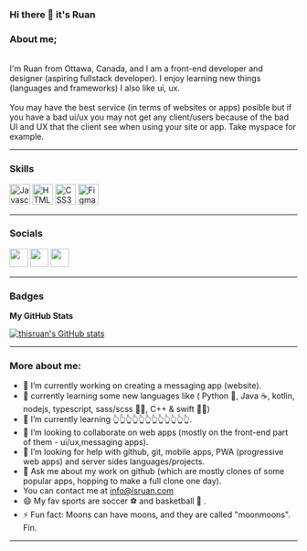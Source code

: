 ### Hi there 👋 it's Ruan

<!--
**thisRuan/thisruan** is a ✨ _special_ ✨ repository because its `README.md` (this file) appears on your GitHub profile.

Here are some ideas to get you started:-->

### About me;
  <br> I'm Ruan from Ottawa, Canada, and I am a front-end developer and designer (aspiring fullstack developer). I enjoy learning new things (languages and frameworks) I also like ui, ux.  
  <br>
You may have the best service (in terms of websites or apps) posible but if you have a bad ui/ux you may not get any client/users because of the bad UI and UX that the client see when using your site or app. Take myspace for example.
<hr>

### Skills

<p align="left">
<a href="https://developer.mozilla.org/en-US/docs/Web/JavaScript" target="_blank" rel="noreferrer"><img src="https://raw.githubusercontent.com/danielcranney/readme-generator/main/public/icons/skills/javascript-colored.svg" width="36" height="36" alt="Javascript" /></a>
<a href="https://developer.mozilla.org/en-US/docs/Glossary/HTML5" target="_blank" rel="noreferrer"><img src="https://raw.githubusercontent.com/danielcranney/readme-generator/main/public/icons/skills/html5-colored.svg" width="36" height="36" alt="HTML5" /></a>
<a href="https://www.w3.org/TR/CSS/#css" target="_blank" rel="noreferrer"><img src="https://raw.githubusercontent.com/danielcranney/readme-generator/main/public/icons/skills/css3-colored.svg" width="36" height="36" alt="CSS3" /></a>
<a href="https://www.figma.com/" target="_blank" rel="noreferrer"><img src="https://raw.githubusercontent.com/danielcranney/readme-generator/main/public/icons/skills/figma-colored.svg" width="36" height="36" alt="Figma" /></a>
</p>
<hr>

### Socials

<p align="left"> <a href="https://www.codepen.io/isruan" target="_blank" rel="noreferrer"><img src="https://raw.githubusercontent.com/danielcranney/readme-generator/main/public/icons/socials/codepen-dark.svg" width="32" height="32" /></a> <a href="https://www.github.com/isruan" target="_blank" rel="noreferrer"><img src="https://raw.githubusercontent.com/danielcranney/readme-generator/main/public/icons/socials/github-dark.svg" width="32" height="32" /></a> <a href="http://www.instagram.com/#" target="_blank" rel="noreferrer"><img src="https://raw.githubusercontent.com/danielcranney/readme-generator/main/public/icons/socials/instagram.svg" width="32" height="32" /></a></p>
<hr>

### Badges

<b>My GitHub Stats</b>

<a href="http://www.github.com/isruan"><img src="https://github-readme-stats.vercel.app/api?username=isruan&show_icons=true&hide=&count_private=true&title_color=0891b2&text_color=ffffff&icon_color=0891b2&bg_color=1c1917&hide_border=true&show_icons=true" alt="thisruan's GitHub stats" /></a>
<!--
<a href="http://www.github.com/isruan"><img src="https://github-readme-streak-stats.herokuapp.com/?user=thisruan&stroke=ffffff&background=1c1917&ring=0891b2&fire=0891b2&currStreakNum=ffffff&currStreakLabel=0891b2&sideNums=ffffff&sideLabels=ffffff&dates=ffffff&hide_border=true" /></a>-->
<!--
<a href="http://www.github.com/isruan"><img src="https://activity-graph.herokuapp.com/graph?username=isruan&bg_color=1c1917&color=ffffff&line=0891b2&point=ffffff&area_color=1c1917&area=true&hide_border=true&custom_title=GitHub%20Commits%20Graph" alt="GitHub Commits Graph" /></a>-->
<!--
<a href="https://github.com/isruan" align="left"><img src="https://github-readme-stats.vercel.app/api/top-langs/?username=thisruan&langs_count=10&title_color=0891b2&text_color=ffffff&icon_color=0891b2&bg_color=1c1917&hide_border=true&locale=en&custom_title=Top%20%Languages" alt="Top Languages" /></a>-->
<hr>

### More about me:
- 🔭 I’m currently working on creating a messaging app (website).
- 📳 currently learning some new languages like ( Python 🐍, Java ☕️, kotlin, nodejs, typescript, sass/scss 💁‍♀️, C++ & swift 🏃‍♂️)
- 🌱 I’m currently learning 👆👆👆👆👆👆👆👆👆👆👆👆.
- 👯 I’m looking to collaborate on web apps (mostly on the front-end part of them - ui/ux,messaging apps).
- 🤔 I’m looking for help with github, git, mobile apps, PWA (progressive web apps) and server sides languages/projects.
- 💬 Ask me about my work on github (which are mostly clones of some popular apps, hopping to make a full clone one day).
- You can contact me at [info@isruan.com](mailto:info@isruan.com)
- 😄 My fav sports are soccer ⚽️  and basketball 🏀 .
- ⚡ Fun fact: Moons can have moons, and they are called "moonmoons".<br>
Fin.
<hr>
